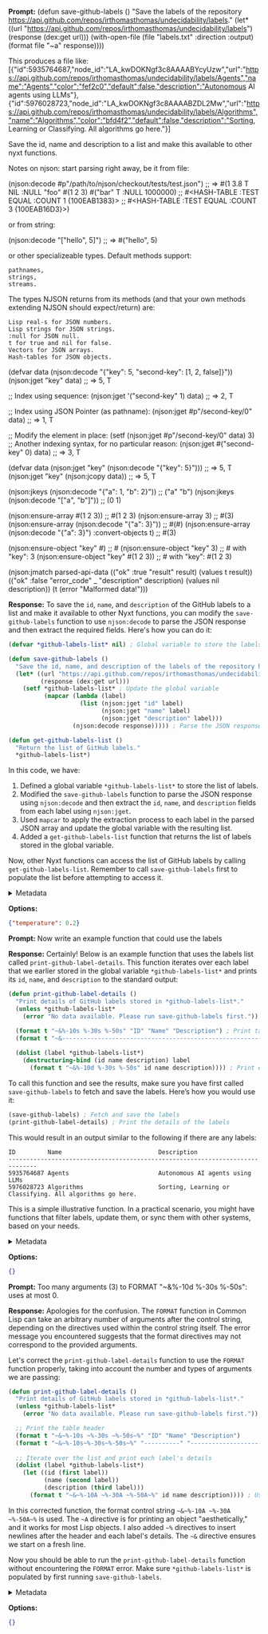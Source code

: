 **Prompt:**
(defun save-github-labels ()
  "Save the labels of the repository https://api.github.com/repos/irthomasthomas/undecidability/labels."
  (let* ((url "https://api.github.com/repos/irthomasthomas/undecidability/labels")
         (response (dex:get url)))
    (with-open-file (file "labels.txt" :direction :output)
      (format file "~a" response))))

This produces a file like:
[{"id":5935764687,"node_id":"LA_kwDOKNgf3c8AAAABYcyUzw","url":"https://api.github.com/repos/irthomasthomas/undecidability/labels/Agents","name":"Agents","color":"fef2c0","default":false,"description":"Autonomous AI agents using LLMs"},{"id":5976028723,"node_id":"LA_kwDOKNgf3c8AAAABZDL2Mw","url":"https://api.github.com/repos/irthomasthomas/undecidability/labels/Algorithms","name":"Algorithms","color":"bfd4f2","default":false,"description":"Sorting, Learning or Classifying. All algorithms go here."}]

Save the id, name and description to a list and make this available to other nyxt functions.

Notes on njson:
start parsing right away, be it from file:

(njson:decode #p"/path/to/njson/checkout/tests/test.json")
;; => #(1 3.8 T NIL :NULL "foo" #(1 2 3) #("bar" T :NULL 1000000)
;;      #<HASH-TABLE :TEST EQUAL :COUNT 1 {100EAB1383}>
;;      #<HASH-TABLE :TEST EQUAL :COUNT 3 {100EAB16D3}>)

or from string:

(njson:decode "[\"hello\", 5]")
;; => #("hello", 5)

or other specializeable types. Default methods support:

    pathnames,
    strings,
    streams.

 The types NJSON returns from its methods (and that your own methods extending NJSON should expect/return) are:

    Lisp real-s for JSON numbers.
    Lisp strings for JSON strings.
    :null for JSON null.
    t for true and nil for false.
    Vectors for JSON arrays.
    Hash-tables for JSON objects.

(defvar data (njson:decode "{\"key\": 5, \"second-key\": [1, 2, false]}"))
(njson:jget "key" data)
;; => 5, T

;; Index using sequence:
(njson:jget '("second-key" 1) data)
;; => 2, T

;; Index using JSON Pointer (as pathname):
(njson:jget #p"/second-key/0" data)
;; => 1, T

;; Modify the element in place:
(setf (njson:jget #p"/second-key/0" data) 3)
;; Another indexing syntax, for no particular reason:
(njson:jget #("second-key" 0) data)
;; => 3, T

(defvar data (njson:jget "key" (njson:decode "{\"key\": 5}")))
;; => 5, T
(njson:jget "key" (njson:jcopy data))
;; => 5, T

(njson:jkeys (njson:decode "{\"a\": 1, \"b\": 2}"))
;; ("a" "b")
(njson:jkeys (njson:decode "[\"a\", \"b\"]"))
;; (0 1)

(njson:ensure-array #(1 2 3))
;; #(1 2 3)
(njson:ensure-array 3)
;; #(3)
(njson:ensure-array (njson:decode "{\"a\": 3}"))
;; #(#<hash-table>)
(njson:ensure-array (njson:decode "{\"a\": 3}") :convert-objects t)
;; #(3)

(njson:ensure-object "key" #<hash-table>)
;; #<hash-table>
(njson:ensure-object "key" 3)
;; #<hash-table> with "key": 3
(njson:ensure-object "key" #(1 2 3))
;; #<hash-table> with "key": #(1 2 3)

(njson:jmatch
 parsed-api-data
 (("ok" :true "result" result)
  (values t result))
 (("ok" :false "error_code" _ "description" description)
  (values nil description))
 (t (error "Malformed data!")))


**Response:**
To save the `id`, `name`, and `description` of the GitHub labels to a list and make it available to other Nyxt functions, you can modify the `save-github-labels` function to use `njson:decode` to parse the JSON response and then extract the required fields. Here's how you can do it:

```lisp
(defvar *github-labels-list* nil) ; Global variable to store the labels list

(defun save-github-labels ()
  "Save the id, name, and description of the labels of the repository https://api.github.com/repos/irthomasthomas/undecidability/labels."
  (let* ((url "https://api.github.com/repos/irthomasthomas/undecidability/labels")
         (response (dex:get url)))
    (setf *github-labels-list* ; Update the global variable
          (mapcar (lambda (label)
                    (list (njson:jget "id" label)
                          (njson:jget "name" label)
                          (njson:jget "description" label)))
                  (njson:decode response))))) ; Parse the JSON response and extract fields

(defun get-github-labels-list ()
  "Return the list of GitHub labels."
  *github-labels-list*)
```

In this code, we have:

1. Defined a global variable `*github-labels-list*` to store the list of labels.
2. Modified the `save-github-labels` function to parse the JSON response using `njson:decode` and then extract the `id`, `name`, and `description` fields from each label using `njson:jget`.
3. Used `mapcar` to apply the extraction process to each label in the parsed JSON array and update the global variable with the resulting list.
4. Added a `get-github-labels-list` function that returns the list of labels stored in the global variable.

Now, other Nyxt functions can access the list of GitHub labels by calling `get-github-labels-list`. Remember to call `save-github-labels` first to populate the list before attempting to access it.

<details><summary>Metadata</summary>

- Duration: 41077 ms
- Datetime: 2023-12-06T15:02:40.127198
- Model: gpt-4-1106-preview

</details>

**Options:**
```json
{"temperature": 0.2}
```

**Prompt:**
Now write an example function that could use the labels

**Response:**
Certainly! Below is an example function that uses the labels list called `print-github-label-details`. This function iterates over each label that we earlier stored in the global variable `*github-labels-list*` and prints its `id`, `name`, and `description` to the standard output:

```lisp
(defun print-github-label-details ()
  "Print details of GitHub labels stored in *github-labels-list*."
  (unless *github-labels-list*
    (error "No data available. Please run save-github-labels first."))

  (format t "~&%-10s %-30s %-50s" "ID" "Name" "Description") ; Print table header
  (format t "~&------------------------------------------------------------------------------")
  
  (dolist (label *github-labels-list*)
    (destructuring-bind (id name description) label
      (format t "~&%-10d %-30s %-50s" id name description)))) ; Print each label details
```

To call this function and see the results, make sure you have first called `save-github-labels` to fetch and save the labels. Here’s how you would use it:

```lisp
(save-github-labels) ; Fetch and save the labels
(print-github-label-details) ; Print the details of the labels
```

This would result in an output similar to the following if there are any labels:

```
ID         Name                           Description                                           
------------------------------------------------------------------------------
5935764687 Agents                         Autonomous AI agents using LLMs                       
5976028723 Algorithms                     Sorting, Learning or Classifying. All algorithms go here.
```

This is a simple illustrative function. In a practical scenario, you might have functions that filter labels, update them, or sync them with other systems, based on your needs.

<details><summary>Metadata</summary>

- Duration: 33949 ms
- Datetime: 2023-12-06T15:07:28.545234
- Model: gpt-4-1106-preview

</details>

**Options:**
```json
{}
```

**Prompt:**
Too many arguments (3) to FORMAT "~&%-10d %-30s %-50s": uses at most 0.

**Response:**
Apologies for the confusion. The `FORMAT` function in Common Lisp can take an arbitrary number of arguments after the control string, depending on the directives used within the control string itself. The error message you encountered suggests that the format directives may not correspond to the provided arguments.

Let's correct the `print-github-label-details` function to use the `FORMAT` function properly, taking into account the number and types of arguments we are passing:

```lisp
(defun print-github-label-details ()
  "Print details of GitHub labels stored in *github-labels-list*."
  (unless *github-labels-list*
    (error "No data available. Please run save-github-labels first."))

  ;; Print the table header
  (format t "~&~%-10s ~%-30s ~%-50s~%" "ID" "Name" "Description")
  (format t "~&~%-10s~%-30s~%-50s~%" "----------" "------------------------------" "--------------------------------------------------")
  
  ;; Iterate over the list and print each label's details
  (dolist (label *github-labels-list*)
    (let ((id (first label))
          (name (second label))
          (description (third label)))
      (format t "~&~%-10A ~%-30A ~%-50A~%" id name description)))) ; Use ~A for aesthetic output
```

In this corrected function, the format control string `~&~%-10A ~%-30A ~%-50A~%` is used. The `~A` directive is for printing an object "aesthetically," and it works for most Lisp objects. I also added `~%` directives to insert newlines after the header and each label's details. The `~&` directive ensures we start on a fresh line.

Now you should be able to run the `print-github-label-details` function without encountering the `FORMAT` error. Make sure `*github-labels-list*` is populated by first running `save-github-labels`.

<details><summary>Metadata</summary>

- Duration: 39980 ms
- Datetime: 2023-12-06T15:25:33.646195
- Model: gpt-4-1106-preview

</details>

**Options:**
```json
{}
```

